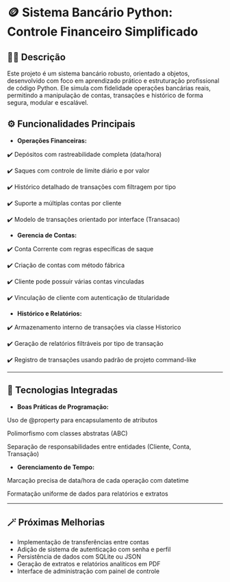 # 🪙 Sistema Bancário Python: Controle Financeiro Simplificado

## ✍🏻 Descrição 

Este projeto é um sistema bancário robusto, orientado a objetos, desenvolvido com foco em aprendizado prático e estruturação profissional de código Python. Ele simula com fidelidade operações bancárias reais, permitindo a manipulação de contas, transações e histórico de forma segura, modular e escalável.

## ⚙️ Funcionalidades Principais

- **Operações Financeiras:**

✔️ Depósitos com rastreabilidade completa (data/hora)

✔️ Saques com controle de limite diário e por valor

✔️ Histórico detalhado de transações com filtragem por tipo

✔️ Suporte a múltiplas contas por cliente

✔️ Modelo de transações orientado por interface (Transacao)

- **Gerencia de Contas:**

✔️ Conta Corrente com regras específicas de saque

✔️ Criação de contas com método fábrica

✔️ Cliente pode possuir várias contas vinculadas

✔️ Vinculação de cliente com autenticação de titularidade

- **Histórico e Relatórios:**

✔️ Armazenamento interno de transações via classe Historico

✔️ Geração de relatórios filtráveis por tipo de transação

✔️ Registro de transações usando padrão de projeto command-like

---

## 💾 Tecnologias Integradas

- **Boas Práticas de Programação:**

Uso de @property para encapsulamento de atributos

Polimorfismo com classes abstratas (ABC)

Separação de responsabilidades entre entidades (Cliente, Conta, Transação)

- **Gerenciamento de Tempo:**

Marcação precisa de data/hora de cada operação com datetime

Formatação uniforme de dados para relatórios e extratos

---

## 🪄 Próximas Melhorias
-  Implementação de transferências entre contas
- Adição de sistema de autenticação com senha e perfil
- Persistência de dados com SQLite ou JSON
- Geração de extratos e relatórios analíticos em PDF
- Interface de administração com painel de controle
